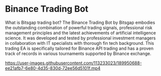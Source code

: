 # Binance Trading Bot

What is Bitsgap trading bot?
The Binance Trading Bot by Bitsgap embodies the outstanding combination of powerful trading signals, professional risk management principles and the latest achievements of artificial intelligence science. It was developed and tested by professional investment managers in collaboration with IT specialists with thorough fin tech background. This trading EA is specifically tailored for Binance API trading and has a proven track of records in various tournaments supported by Binance exchange.


https://user-images.githubusercontent.com/113233023/189950688-ee21afb7-6e80-4d35-830d-72ee56d5101f.mp4



